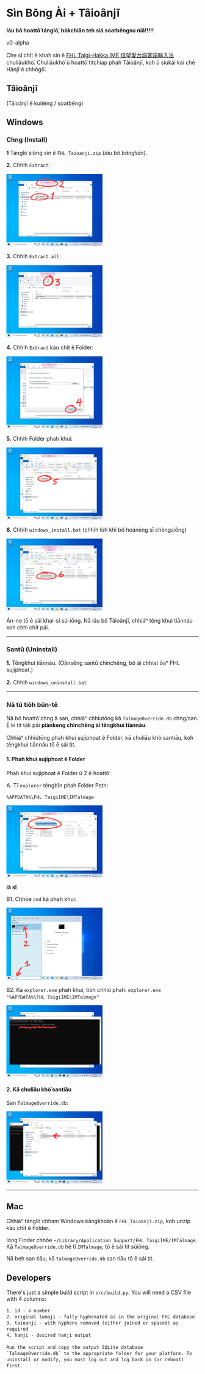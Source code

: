 # Sìn Bōng Ài + Tâioânjī

**Iáu bô hoattō͘ tángló͘, bo̍kchiân teh siá soatbêngsu niâ!!!!!**

v0-alpha

Che sī chi̍t ê khah sin ê [FHL Taigi-Hakka IME 信望愛台語客語輸入法](https://taigi.fhl.net/TaigiIME/) chuliāukhò͘. Chuliāukhò͘ ū hoattō͘ ti̍tchiap phah Tâioânjī, koh ū siukái kài chē Hànjī ê chhògō͘.

## Tâioânjī

(Tâioânjī ê kuitēng / soatbêng)

## Windows

### Chng (Install)

**1** Tángló͘ siōng sin ê `FHL_Taioanji.zip` (*iáu bô bāngliān*).

**2.** Chhi̍h `Extract`:

<img src="soatbeng/01-download.png" width="50%" height="50%">

**3.** Chhi̍h `Extract all`:

<img src="soatbeng/02-extract.png" width="50%" height="50%">

**4.** Chhi̍h `Extract` kàu chi̍t ê Folder:

<img src="soatbeng/03-extract.png" width="50%" height="50%">

**5.** Chhi̍h Folder phah khui:

<img src="soatbeng/04-open.png" width="50%" height="50%">

**6.** Chhi̍h `windows_install.bat` (chhi̍h lo̍h khì bô hoánèng sī chèngsiông)

<img src="soatbeng/05-install.png" width="50%" height="50%">

Án-ne tō ē sái khai-sí sú-iōng. Nā iáu bô Tâioânjī, chhiáⁿ têng khui tiānnáu koh chhì chi̍t pái.

---

### Santû (Uninstall)

**1.** Têngkhui tiānnáu. (Oânsêng santû chìnchêng, bô ài chhiat ōaⁿ FHL suji̍phoat.)
   
**2.** Chhi̍h `windows_uninstall.bat`

---

### Nā tú tio̍h būn-tê

Nā bô hoattō͘ chng ā san, chhiáⁿ chhiútōng kā `TalmageOverride.db` chng/san. Ē kì tit ta̍k pái **piànkeng chìnchêng ài têngkhui tiānnáu**.

Chhiáⁿ chhiútōng phah khui suji̍phoat ê Folder, kā chuliāu khò͘ santiāu, koh têngkhui tiānnáu tō ē sái tit.

#### 1. Phah khui suji̍phoat ê Folder

Phah khui suji̍phoat ê Folder ū 2 ê hoattō͘:

A. Tī `explorer` téngbīn phah Folder Path:

```
%APPDATA%\FHL TaigiIME\IMTalmage
```

<img src="soatbeng/alt01-manual.png" width="50%" height="50%">

**iā sī**

B1. Chhōe `cmd` kā phah khui:

<img src="soatbeng/alt02-cmd.png" width="50%" height="50%">

B2. Kā `explorer.exe` phah khui, tio̍h chhiú phah: `explorer.exe "%APPDATA%\FHL TaigiIME\IMTalmage"`

<img src="soatbeng/alt03-open.png" width="50%" height="50%">

#### 2. Kā chuliāu khò͘ santiāu

San `TalmageOverride.db`:

<img src="soatbeng/alt04-override.png" width="50%" height="50%">

---

## Mac

Chhiáⁿ tángló͘ chham Windows kāngkhoán ê `FHL_Taioanji.zip`, koh unzip kàu chi̍t ê Folder.

Iōng Finder chhōe `~/Library/Application Support/FHL TaigiIME/IMTalmage`. Kā `TalmageOverride.db` hē tī `IMTalmage`, tō ē sái tit súiōng.

Nā beh san tiāu, kā `TalmageOverride.db` san tiāu tō ē sái tit.

## Developers

There's just a simple build script in `src/build.py`. You will need a CSV file with 4 columns:

```
1. id - a number
2. original lomaji - fully hyphenated as in the original FHL database
3. taioanji - with hyphens removed (either joined or spaced) as required
4. hanji - desired hanji output

Run the script and copy the output SQLite database `TalmageOverride.db` to the appropriate folder for your platform. To uninstall or modify, you must log out and log back in (or reboot) first.